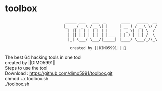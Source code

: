 # toolbox                                                                                                                      


                               _____ ___   ___  _       ____   _____  __                                                    
                              |_   _/ _ \ / _ \| |     | __ ) / _ \ \/ /                                                       
                                | || | | | | | | |     |  _ \| | | \  /                                                   
                                | || |_| | |_| | |___  | |_) | |_| /  \                                                       
                                |_| \___/ \___/|_____| |____/ \___/_/\_\                                                                
                                          
                                 created by ||DIMO5991|| 💚                                          
                                 
The best 64 hacking tools in one tool                                                     
  created by ||DIMO5991||                                                                          
  Steps to use the tool                                                              
  Download   : https://github.com/dimo5991/toolbox.git                                                 
  chmod +x toolbox.sh                                                     
  ./toolbox.sh                                                      
  
    
